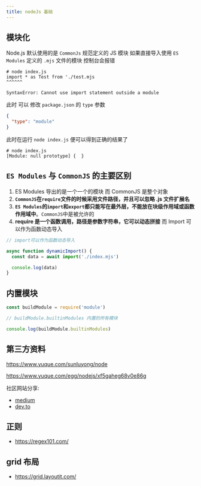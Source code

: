 ```yaml
---
title: nodeJs 基础
---
```


## 模块化

Node.js 默认使用的是 `CommonJs` 规范定义的 JS 模块 如果直接导入使用 `ES Modules` 定义的 `.mjs` 文件的模块 控制台会报错

```shell
# node index.js
import * as Test from './test.mjs
^^^^^^

SyntaxError: Cannot use import statement outside a module
```

此时 可以 修改 `package.json` 的 `type` 参数

```json
{
  "type": "module"
}
```

此时在运行 `node index.js` 便可以得到正确的结果了

```shell
# node index.js
[Module: null prototype] {  }
```

## `ES Modules` 与 `CommonJS` 的主要区别

1. ES Modules 导出的是一个一个的模块 而 CommonJS 是整个对象
2. **`CommonJS`在`require`文件的时候采用文件路径，并且可以忽略 .js 文件扩展名**
3. **`ES Modules`的`import`和`export`都只能写在最外层，不能放在块级作用域或函数作用域中**。`CommonJS`中是被允许的
4. **require 是一个函数调用，路径是参数字符串，它可以动态拼接** 而 Import 可以作为函数动态导入

```js
// import可以作为函数动态导入

async function dynamicImport() {
  const data = await import('./index.mjs')

  console.log(data)
}
```

## 内置模块

```js
const buildModule = require('module')

// buildModule.builtinModules 内置的所有模块

console.log(buildModule.builtinModules)
```

## 第三方资料

https://www.yuque.com/sunluyong/node

https://www.yuque.com/egg/nodejs/xf5gaheg68v0e86g



社区网站分享:

- [medium](https://medium.com/)
- [dev.to](https://dev.to/)

## 正则

- https://regex101.com/

## grid 布局

- https://grid.layoutit.com/
